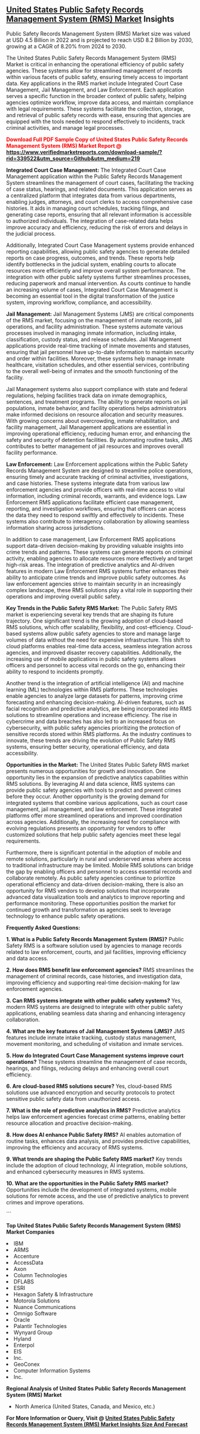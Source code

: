 <h2><a href="https://www.verifiedmarketreports.com/download-sample/?rid=339522&amp;utm_source=Github&amp;utm_medium=219" target="_blank">United States Public Safety Records Management System (RMS) Market</a> Insights</h2><p>Public Safety Records Management System (RMS) Market size was valued at USD 4.5 Billion in 2022 and is projected to reach USD 8.2 Billion by 2030, growing at a CAGR of 8.20% from 2024 to 2030.</p><p> <p>The United States Public Safety Records Management System (RMS) Market is critical in enhancing the operational efficiency of public safety agencies. These systems allow for streamlined management of records within various facets of public safety, ensuring timely access to important data. Key applications in the RMS market include Integrated Court Case Management, Jail Management, and Law Enforcement. Each application serves a specific function in the broader context of public safety, helping agencies optimize workflow, improve data access, and maintain compliance with legal requirements. These systems facilitate the collection, storage, and retrieval of public safety records with ease, ensuring that agencies are equipped with the tools needed to respond effectively to incidents, track criminal activities, and manage legal processes. <strong><p><span class=""><span style="color: #ff0000;"><strong>Download Full PDF Sample Copy of United States Public Safety Records Management System (RMS) Market Report</strong> @ </span><a href="https://www.verifiedmarketreports.com/download-sample/?rid=339522&amp;utm_source=Github&amp;utm_medium=219" target="_blank">https://www.verifiedmarketreports.com/download-sample/?rid=339522&amp;utm_source=Github&amp;utm_medium=219</a></span></p></strong></p> <p><strong>Integrated Court Case Management:</strong> The Integrated Court Case Management application within the Public Safety Records Management System streamlines the management of court cases, facilitating the tracking of case status, hearings, and related documents. This application serves as a centralized platform that integrates data from various departments, enabling judges, attorneys, and court clerks to access comprehensive case histories. It aids in managing court schedules, tracking filings, and generating case reports, ensuring that all relevant information is accessible to authorized individuals. The integration of case-related data helps improve accuracy and efficiency, reducing the risk of errors and delays in the judicial process. <p>Additionally, Integrated Court Case Management systems provide enhanced reporting capabilities, allowing public safety agencies to generate detailed reports on case progress, outcomes, and trends. These reports help identify bottlenecks in the judicial system, enabling courts to allocate resources more efficiently and improve overall system performance. The integration with other public safety systems further streamlines processes, reducing paperwork and manual intervention. As courts continue to handle an increasing volume of cases, Integrated Court Case Management is becoming an essential tool in the digital transformation of the justice system, improving workflow, compliance, and accessibility.</p> <p><strong>Jail Management:</strong> Jail Management Systems (JMS) are critical components of the RMS market, focusing on the management of inmate records, jail operations, and facility administration. These systems automate various processes involved in managing inmate information, including intake, classification, custody status, and release schedules. Jail Management applications provide real-time tracking of inmate movements and statuses, ensuring that jail personnel have up-to-date information to maintain security and order within facilities. Moreover, these systems help manage inmate healthcare, visitation schedules, and other essential services, contributing to the overall well-being of inmates and the smooth functioning of the facility. <p>Jail Management systems also support compliance with state and federal regulations, helping facilities track data on inmate demographics, sentences, and treatment programs. The ability to generate reports on jail populations, inmate behavior, and facility operations helps administrators make informed decisions on resource allocation and security measures. With growing concerns about overcrowding, inmate rehabilitation, and facility management, Jail Management applications are essential in improving operational efficiency, reducing human error, and enhancing the safety and security of detention facilities. By automating routine tasks, JMS contributes to better management of jail resources and improves overall facility performance.</p> <p><strong>Law Enforcement:</strong> Law Enforcement applications within the Public Safety Records Management System are designed to streamline police operations, ensuring timely and accurate tracking of criminal activities, investigations, and case histories. These systems integrate data from various law enforcement agencies and provide officers with real-time access to vital information, including criminal records, warrants, and evidence logs. Law Enforcement RMS applications facilitate efficient case management, reporting, and investigation workflows, ensuring that officers can access the data they need to respond swiftly and effectively to incidents. These systems also contribute to interagency collaboration by allowing seamless information sharing across jurisdictions. <p>In addition to case management, Law Enforcement RMS applications support data-driven decision-making by providing valuable insights into crime trends and patterns. These systems can generate reports on criminal activity, enabling agencies to allocate resources more effectively and target high-risk areas. The integration of predictive analytics and AI-driven features in modern Law Enforcement RMS systems further enhances their ability to anticipate crime trends and improve public safety outcomes. As law enforcement agencies strive to maintain security in an increasingly complex landscape, these RMS solutions play a vital role in supporting their operations and improving overall public safety.</p> <p><strong>Key Trends in the Public Safety RMS Market:</strong> The Public Safety RMS market is experiencing several key trends that are shaping its future trajectory. One significant trend is the growing adoption of cloud-based RMS solutions, which offer scalability, flexibility, and cost-efficiency. Cloud-based systems allow public safety agencies to store and manage large volumes of data without the need for expensive infrastructure. This shift to cloud platforms enables real-time data access, seamless integration across agencies, and improved disaster recovery capabilities. Additionally, the increasing use of mobile applications in public safety systems allows officers and personnel to access vital records on the go, enhancing their ability to respond to incidents promptly. <p>Another trend is the integration of artificial intelligence (AI) and machine learning (ML) technologies within RMS platforms. These technologies enable agencies to analyze large datasets for patterns, improving crime forecasting and enhancing decision-making. AI-driven features, such as facial recognition and predictive analytics, are being incorporated into RMS solutions to streamline operations and increase efficiency. The rise in cybercrime and data breaches has also led to an increased focus on cybersecurity, with public safety agencies prioritizing the protection of sensitive records stored within RMS platforms. As the industry continues to innovate, these trends are driving the evolution of Public Safety RMS systems, ensuring better security, operational efficiency, and data accessibility.</p> <p><strong>Opportunities in the Market:</strong> The United States Public Safety RMS market presents numerous opportunities for growth and innovation. One opportunity lies in the expansion of predictive analytics capabilities within RMS solutions. By leveraging AI and data science, RMS systems can provide public safety agencies with tools to predict and prevent crimes before they occur. Another opportunity is the growing demand for integrated systems that combine various applications, such as court case management, jail management, and law enforcement. These integrated platforms offer more streamlined operations and improved coordination across agencies. Additionally, the increasing need for compliance with evolving regulations presents an opportunity for vendors to offer customized solutions that help public safety agencies meet these legal requirements. <p>Furthermore, there is significant potential in the adoption of mobile and remote solutions, particularly in rural and underserved areas where access to traditional infrastructure may be limited. Mobile RMS solutions can bridge the gap by enabling officers and personnel to access essential records and collaborate remotely. As public safety agencies continue to prioritize operational efficiency and data-driven decision-making, there is also an opportunity for RMS vendors to develop solutions that incorporate advanced data visualization tools and analytics to improve reporting and performance monitoring. These opportunities position the market for continued growth and transformation as agencies seek to leverage technology to enhance public safety operations.</p> <p><strong>Frequently Asked Questions:</strong></p> <p><strong>1. What is a Public Safety Records Management System (RMS)?</strong> Public Safety RMS is a software solution used by agencies to manage records related to law enforcement, courts, and jail facilities, improving efficiency and data access.</p> <p><strong>2. How does RMS benefit law enforcement agencies?</strong> RMS streamlines the management of criminal records, case histories, and investigation data, improving efficiency and supporting real-time decision-making for law enforcement agencies.</p> <p><strong>3. Can RMS systems integrate with other public safety systems?</strong> Yes, modern RMS systems are designed to integrate with other public safety applications, enabling seamless data sharing and enhancing interagency collaboration.</p> <p><strong>4. What are the key features of Jail Management Systems (JMS)?</strong> JMS features include inmate intake tracking, custody status management, movement monitoring, and scheduling of visitation and inmate services.</p> <p><strong>5. How do Integrated Court Case Management systems improve court operations?</strong> These systems streamline the management of case records, hearings, and filings, reducing delays and enhancing overall court efficiency.</p> <p><strong>6. Are cloud-based RMS solutions secure?</strong> Yes, cloud-based RMS solutions use advanced encryption and security protocols to protect sensitive public safety data from unauthorized access.</p> <p><strong>7. What is the role of predictive analytics in RMS?</strong> Predictive analytics helps law enforcement agencies forecast crime patterns, enabling better resource allocation and proactive decision-making.</p> <p><strong>8. How does AI enhance Public Safety RMS?</strong> AI enables automation of routine tasks, enhances data analysis, and provides predictive capabilities, improving the efficiency and accuracy of RMS systems.</p> <p><strong>9. What trends are shaping the Public Safety RMS market?</strong> Key trends include the adoption of cloud technology, AI integration, mobile solutions, and enhanced cybersecurity measures in RMS systems.</p> <p><strong>10. What are the opportunities in the Public Safety RMS market?</strong> Opportunities include the development of integrated systems, mobile solutions for remote access, and the use of predictive analytics to prevent crimes and improve operations.</p> ```</p><p><strong>Top United States Public Safety Records Management System (RMS) Market Companies</strong></p><div data-test-id=""><p><li>IBM</li><li> ARMS</li><li> Accenture</li><li> AccessData</li><li> Axon</li><li> Column Technologies</li><li> DFLABS</li><li> ESRI</li><li> Hexagon Safety & Infrastructure</li><li> Motorola Solutions</li><li> Nuance Communications</li><li> Omnigo Software</li><li> Oracle</li><li> Palantir Technologies</li><li> Wynyard Group</li><li> Hyland</li><li> Enterpol</li><li> EIS</li><li> Inc.</li><li> GeoConex</li><li> Computer Information Systems</li><li> Inc.</li></p><div><strong>Regional Analysis of&nbsp;United States Public Safety Records Management System (RMS) Market</strong></div><ul><li dir="ltr"><p dir="ltr">North America&nbsp;(United States, Canada, and Mexico, etc.)</p></li></ul><p><strong>For More Information or Query, Visit @&nbsp;</strong><strong><a href="https://www.verifiedmarketreports.com/product/public-safety-records-management-system-rms-market/?utm_source=Github&amp;utm_medium=219" target="_blank">United States Public Safety Records Management System (RMS) Market Insights Size And Forecast</a></strong></p></div>
